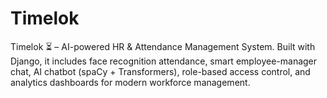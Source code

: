 # Timelok
Timelok ⏳ – AI-powered HR &amp; Attendance Management System. Built with Django, it includes face recognition attendance, smart employee-manager chat, AI chatbot (spaCy + Transformers), role-based access control, and analytics dashboards for modern workforce management.
